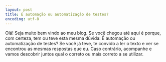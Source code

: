 ```yaml
---
layout: post
title: É automação ou automatização de testes?
encoding: utf-8
---
```


Olá! Seja muito bem vindo ao meu blog. Se você chegou até aqui é porque,
com certeza, tem ou teve esta mesma dúvida: É automação ou automatização de
testes?
Se você já teve, te convido a ler o texto e ver se encontrou as mesmas respostas
 que eu. Caso contrário, acompanhe e vamos descobrir juntos qual o correto ou
 mais correto a se utilizar.

